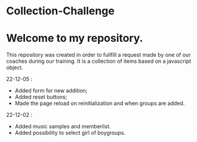 # Collection-Challenge

# Welcome to my repository.

This repository was created in order to fullfill a request made by one of our coaches during our training. It is a collection of items based on a javascript object.

22-12-05 : 
- Added form for new addition;
- Added reset buttons; 
- Made the page reload on reinitialization and when groups are added.

22-12-02 : 
- Added music samples and memberlist.
- Added possibility to select girl of boygroups.